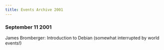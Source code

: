 ```yaml
---
title: Events Archive 2001
---
```


### **September 11 2001**
James Bromberger: Introduction to Debian (somewhat interrupted by world events!)

